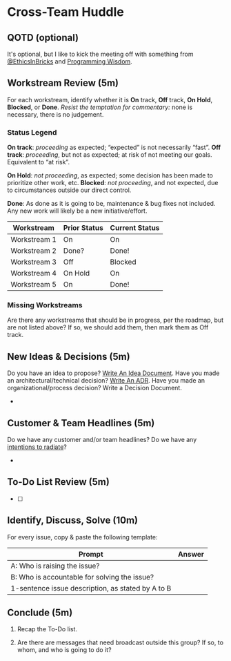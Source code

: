 # Cross-Team Huddle

## QOTD (optional)

It's optional, but I like to kick the meeting off with something from [@EthicsInBricks](https://twitter.com/EthicsInBricks) and [Programming Wisdom](https://twitter.com/CodeWisdom).

## Workstream Review (5m)

For each workstream, identify whether it is **On** track, **Off** track, **On Hold**, **Blocked**, or **Done**. *Resist the temptation for commentary:* none is necessary, there is no judgement.

### Status Legend

**On track**: _proceeding_ as expected; “expected” is not necessarily “fast”.
**Off track**: _proceeding_, but not as expected; at risk of not meeting our goals. Equivalent to “at risk”.

**On Hold**: _not proceeding_, as expected; some decision has been made to prioritize other work, etc.
**Blocked**: _not proceeding_, and not expected, due to circumstances outside our direct control.

**Done**: As done as it is going to be, maintenance & bug fixes not included. Any new work will likely be a new initiative/effort.

| Workstream   | Prior Status | Current Status |
| ------------ | ------------ | -------------- |
| Workstream 1 | On           | On             |
| Workstream 2 | Done?        | Done!          |
| Workstream 3 | Off          | Blocked        |
| Workstream 4 | On Hold      | On             |
| Workstream 5 | On           | Done!          |

### Missing Workstreams

Are there any workstreams that should be in progress, per the roadmap, but are not listed above? If so, we should add them, then mark them as Off track.

## New Ideas & Decisions (5m)

Do you have an idea to propose? [Write An Idea Document](idea-documents.md).
Have you made an architectural/technical decision? [Write An ADR](architectural-decision-records.md).
Have you made an organizational/process decision? Write a Decision Document.

-

## Customer & Team Headlines (5m)

Do we have any customer and/or team headlines? Do we have any [intentions to radiate](../scratchpad/radiate-intent.md)?

-

## To-Do List Review (5m)

- [ ]

## Identify, Discuss, Solve (10m)

For every issue, copy & paste the following template:

| Prompt                                            | Answer |
| ------------------------------------------------- | ------ |
| A: Who is raising the issue?                      |        |
| B: Who is accountable for solving the issue?      |        |
| 1-sentence issue description, as stated by A to B |        |


## Conclude (5m)

1.  Recap the To-Do list.

2.  Are there are messages that need broadcast outside this group? If so, to whom, and who is going to do it?
<!--stackedit_data:
eyJoaXN0b3J5IjpbLTQ3MTI0MzE1NSwtMTM4MjY2OTY3Niw0ND
cwMTkyNTddfQ==
-->